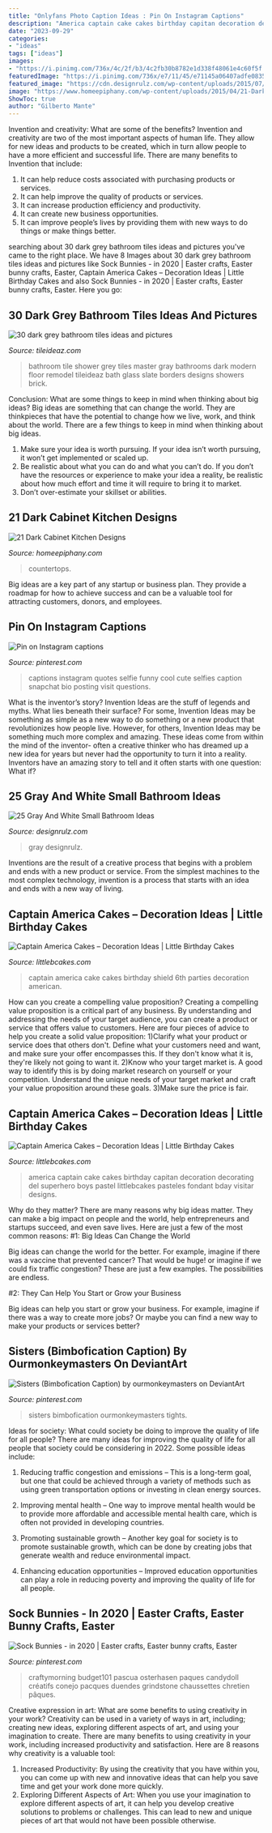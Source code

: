 ```yaml
---
title: "Onlyfans Photo Caption Ideas : Pin On Instagram Captions"
description: "America captain cake cakes birthday capitan decoration decorating del superhero boys pastel littlebcakes pasteles fondant bday visitar designs"
date: "2023-09-29"
categories:
- "ideas"
tags: ["ideas"]
images:
- "https://i.pinimg.com/736x/4c/2f/b3/4c2fb30b8782e1d338f48061e4c60f5f.jpg"
featuredImage: "https://i.pinimg.com/736x/e7/11/45/e71145a06407adfe083506fead4f0107.jpg"
featured_image: "https://cdn.designrulz.com/wp-content/uploads/2015/07/bathroom-designrulz-27.jpg"
image: "https://www.homeepiphany.com/wp-content/uploads/2015/04/21-Dark-Cabinet-Kitchen-Designs-4.jpg"
ShowToc: true
author: "Gilberto Mante"
---
```



Invention and creativity: What are some of the benefits?
Invention and creativity are two of the most important aspects of human life. They allow for new ideas and products to be created, which in turn allow people to have a more efficient and successful life. There are many benefits to Invention that include: 
1. It can help reduce costs associated with purchasing products or services. 
2. It can help improve the quality of products or services. 
3. It can increase production efficiency and productivity. 
4. It can create new business opportunities. 
5. It can improve people’s lives by providing them with new ways to do things or make things better.

	

		
searching about 30 dark grey bathroom tiles ideas and pictures you've came to the right place. We have 8 Images about 30 dark grey bathroom tiles ideas and pictures like Sock Bunnies - in 2020 | Easter crafts, Easter bunny crafts, Easter, Captain America Cakes – Decoration Ideas | Little Birthday Cakes and also Sock Bunnies - in 2020 | Easter crafts, Easter bunny crafts, Easter. Here you go:
		
    
## 30 Dark Grey Bathroom Tiles Ideas And Pictures

<img loading=lazy src="http://www.tileideaz.com/wp-content/uploads/2015/08/261.jpg" onerror="this.onerror=null;this.src='https://tse3.mm.bing.net/th?id=OIP.qksiFDEV8-dBHEDjTzTYPwHaKs&amp;pid=15.1';" alt="30 dark grey bathroom tiles ideas and pictures">

_Source: tileideaz.com_

>bathroom tile shower grey tiles master gray bathrooms dark modern floor remodel tileideaz bath glass slate borders designs showers brick. 

	

Conclusion: What are some things to keep in mind when thinking about big ideas?
Big ideas are something that can change the world. They are thinkpieces that have the potential to change how we live, work, and think about the world. There are a few things to keep in mind when thinking about big ideas. 
1. Make sure your idea is worth pursuing. If your idea isn’t worth pursuing, it won’t get implemented or scaled up. 
2. Be realistic about what you can do and what you can’t do. If you don’t have the resources or experience to make your idea a reality, be realistic about how much effort and time it will require to bring it to market. 
3. Don’t over-estimate your skillset or abilities.

    
## 21 Dark Cabinet Kitchen Designs

<img loading=lazy src="https://www.homeepiphany.com/wp-content/uploads/2015/04/21-Dark-Cabinet-Kitchen-Designs-4.jpg" onerror="this.onerror=null;this.src='https://tse3.mm.bing.net/th?id=OIP.iEdU3Ikv57Fx_-gGm3xTyQHaFj&amp;pid=15.1';" alt="21 Dark Cabinet Kitchen Designs">

_Source: homeepiphany.com_

>countertops. 

	

Big ideas are a key part of any startup or business plan. They provide a roadmap for how to achieve success and can be a valuable tool for attracting customers, donors, and employees.

    
## Pin On Instagram Captions

<img loading=lazy src="https://i.pinimg.com/736x/e7/11/45/e71145a06407adfe083506fead4f0107.jpg" onerror="this.onerror=null;this.src='https://tse3.mm.bing.net/th?id=OIP.HhT6wZJgiLB1WWJUEZygbQHaSh&amp;pid=15.1';" alt="Pin on Instagram captions">

_Source: pinterest.com_

>captions instagram quotes selfie funny cool cute selfies caption snapchat bio posting visit questions. 

	

What is the inventor’s story?
Invention Ideas are the stuff of legends and myths. What lies beneath their surface? For some, Invention Ideas may be something as simple as a new way to do something or a new product that revolutionizes how people live. However, for others, Invention Ideas may be something much more complex and amazing. These ideas come from within the mind of the inventor- often a creative thinker who has dreamed up a new idea for years but never had the opportunity to turn it into a reality. Inventors have an amazing story to tell and it often starts with one question: What if?

    
## 25 Gray And White Small Bathroom Ideas

<img loading=lazy src="https://cdn.designrulz.com/wp-content/uploads/2015/07/bathroom-designrulz-27.jpg" onerror="this.onerror=null;this.src='https://tse4.mm.bing.net/th?id=OIP.OT5SDwheOM2hgLU9mkdPIgHaJ4&amp;pid=15.1';" alt="25 Gray And White Small Bathroom Ideas">

_Source: designrulz.com_

>gray designrulz. 

	

Inventions are the result of a creative process that begins with a problem and ends with a new product or service. From the simplest machines to the most complex technology, invention is a process that starts with an idea and ends with a new way of living.

    
## Captain America Cakes – Decoration Ideas | Little Birthday Cakes

<img loading=lazy src="http://www.littlebcakes.com/wp-content/uploads/2014/05/Captain-America-Cake-1024x768.jpg" onerror="this.onerror=null;this.src='https://tse4.mm.bing.net/th?id=OIP.UVEOLZJ69_S8ZF4_NEbMmgHaFj&amp;pid=15.1';" alt="Captain America Cakes – Decoration Ideas | Little Birthday Cakes">

_Source: littlebcakes.com_

>captain america cake cakes birthday shield 6th parties decoration american. 

	

How can you create a compelling value proposition?
Creating a compelling value proposition is a critical part of any business. By understanding and addressing the needs of your target audience, you can create a product or service that offers value to customers. Here are four pieces of advice to help you create a solid value proposition:
1)Clarify what your product or service does that others don't. Define what your customers need and want, and make sure your offer encompasses this. If they don't know what it is, they're likely not going to want it.
2)Know who your target market is. A good way to identify this is by doing market research on yourself or your competition. Understand the unique needs of your target market and craft your value proposition around these goals.
3)Make sure the price is fair.

    
## Captain America Cakes – Decoration Ideas | Little Birthday Cakes

<img loading=lazy src="http://www.littlebcakes.com/wp-content/uploads/2014/05/Captain-America-Birthday-Cake.jpg" onerror="this.onerror=null;this.src='https://tse4.mm.bing.net/th?id=OIP.rTlTfc8eURDFf2na7o0pCQHaJ4&amp;pid=15.1';" alt="Captain America Cakes – Decoration Ideas | Little Birthday Cakes">

_Source: littlebcakes.com_

>america captain cake cakes birthday capitan decoration decorating del superhero boys pastel littlebcakes pasteles fondant bday visitar designs. 

	

Why do they matter?
There are many reasons why big ideas matter. They can make a big impact on people and the world, help entrepreneurs and startups succeed, and even save lives. Here are just a few of the most common reasons:
#1: Big Ideas Can Change the World

Big ideas can change the world for the better. For example, imagine if there was a vaccine that prevented cancer? That would be huge! or imagine if we could fix traffic congestion? These are just a few examples. The possibilities are endless.

#2: They Can Help You Start or Grow your Business

Big ideas can help you start or grow your business. For example, imagine if there was a way to create more jobs? Or maybe you can find a new way to make your products or services better?

    
## Sisters (Bimbofication Caption) By Ourmonkeymasters On DeviantArt

<img loading=lazy src="https://i.pinimg.com/736x/4c/2f/b3/4c2fb30b8782e1d338f48061e4c60f5f.jpg" onerror="this.onerror=null;this.src='https://tse2.mm.bing.net/th?id=OIP.ozduRhLvHNFo6ecTucvNOwHaFD&amp;pid=15.1';" alt="Sisters (Bimbofication Caption) by ourmonkeymasters on DeviantArt">

_Source: pinterest.com_

>sisters bimbofication ourmonkeymasters tights. 

	

Ideas for society: What could society be doing to improve the quality of life for all people?
There are many ideas for improving the quality of life for all people that society could be considering in 2022. Some possible ideas include: 
1. Reducing traffic congestion and emissions – This is a long-term goal, but one that could be achieved through a variety of methods such as using green transportation options or investing in clean energy sources. 

2. Improving mental health – One way to improve mental health would be to provide more affordable and accessible mental health care, which is often not provided in developing countries. 

3. Promoting sustainable growth – Another key goal for society is to promote sustainable growth, which can be done by creating jobs that generate wealth and reduce environmental impact. 

4. Enhancing education opportunities – Improved education opportunities can play a role in reducing poverty and improving the quality of life for all people. 


    
## Sock Bunnies - In 2020 | Easter Crafts, Easter Bunny Crafts, Easter

<img loading=lazy src="https://i.pinimg.com/736x/79/f5/74/79f5742e9437a817893d0f577fc4ccad.jpg" onerror="this.onerror=null;this.src='https://tse3.mm.bing.net/th?id=OIP.-AYpXlZgXBWiMX27VyxH6wHaJ3&amp;pid=15.1';" alt="Sock Bunnies - in 2020 | Easter crafts, Easter bunny crafts, Easter">

_Source: pinterest.com_

>craftymorning budget101 pascua osterhasen paques candydoll créatifs conejo pacques duendes grindstone chaussettes chretien pâques. 

	

Creative expression in art: What are some benefits to using creativity in your work?
Creativity can be used in a variety of ways in art, including; creating new ideas, exploring different aspects of art, and using your imagination to create. There are many benefits to using creativity in your work, including increased productivity and satisfaction. Here are 8 reasons why creativity is a valuable tool: 
1. Increased Productivity: By using the creativity that you have within you, you can come up with new and innovative ideas that can help you save time and get your work done more quickly.
2. Exploring Different Aspects of Art: When you use your imagination to explore different aspects of art, it can help you develop creative solutions to problems or challenges. This can lead to new and unique pieces of art that would not have been possible otherwise. 

